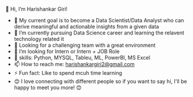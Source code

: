 👋 Hi, I’m Harishankar Giri!

- 🔭 My current goal is to become a Data Scientist/Data Analyst who can derive meaningful and actionable insights from a given data
- 🌱 I’m currently pursuing Data Science career and learning the relavent technology related it
- 👯 Looking for a challenging team with a great environment 
- 🤔 I’m looking for Intern or Intern + JOB Role
- 💬 skills: Python, MYSQL, Tableu, ML, PowerBI, MS Excel
- 📫 How to reach me: harishankargiri2@gmail.com
- ⚡ Fun fact: Like to spend mcuh time learning
- 😊 I love connecting with different people so if you want to say hi, I'll be happy to meet you more! 😊

